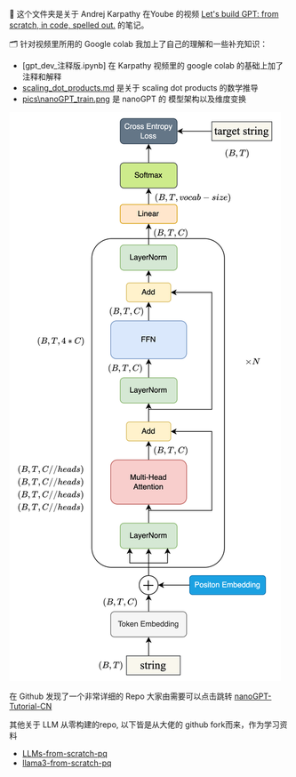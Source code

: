 🎯 这个文件夹是关于 Andrej Karpathy 在Yoube 的视频 [Let's build GPT: from scratch, in code, spelled out.](https://www.youtube.com/watch?v=kCc8FmEb1nY) 的笔记。

🗂️ 针对视频里所用的 Google colab 我加上了自己的理解和一些补充知识：

- [gpt_dev_注释版.ipynb] 在 Karpathy 视频里的 google colab 的基础上加了注释和解释
- [scaling_dot_products.md](scaling_dot_products.md) 是关于 scaling dot products 的数学推导
- [pics\nanoGPT_train.png](pics\nanoGPT_train.png) 是 nanoGPT 的 模型架构以及维度变换

![这是 nanoGPT 的训练结构图](pics\nanoGPT_train.png)

在 Github 发现了一个非常详细的 Repo 大家由需要可以点击跳转 [nanoGPT-Tutorial-CN
](https://github.com/cfcys/nanoGPT-Tutorial-CN)



其他关于 LLM 从零构建的repo, 以下皆是从大佬的 github fork而来，作为学习资料 

- [LLMs-from-scratch-pq](https://github.com/pengqianhan/LLMs-from-scratch-pq)
- [llama3-from-scratch-pq](https://github.com/pengqianhan/llama3-from-scratch-pq)